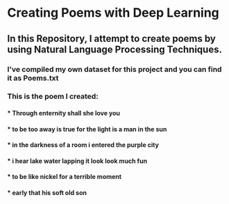 # Creating Poems with Deep Learning

## In this Repository, I attempt to create poems by using Natural Language Processing Techniques. 

### I've compiled my own dataset for this project and you can find it as Poems.txt

### This is the poem I created: 

#### * Through enternity shall she love you 
#### * to be too away is true for the light is a man in the sun 
#### * in the darkness of a room i entered the purple city 
#### * i hear lake water lapping it look look much fun 
#### * to be like nickel for a terrible moment 
#### * early that his soft old son
